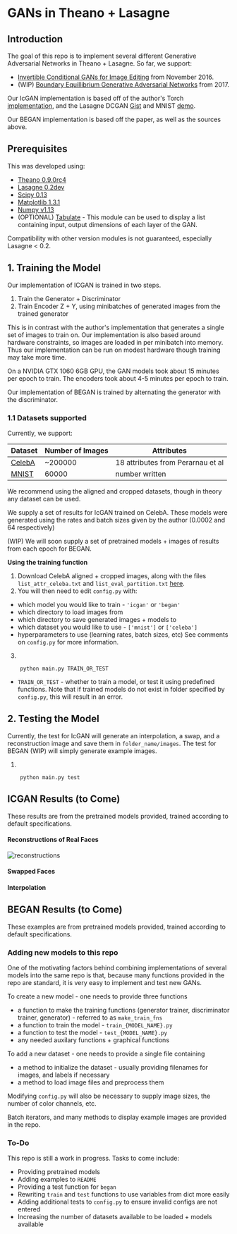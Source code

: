# GANs in Theano + Lasagne

## Introduction

The goal of this repo is to implement several different Generative Adversarial Networks in Theano + Lasagne. So far, we support:

* [Invertible Conditional GANs for Image Editing](https://arxiv.org/abs/1611.06355) from November 2016. 
* (WIP) [Boundary Equillibrium Generative Adversarial Networks](https://arxiv.org/abs/1703.10717) from 2017.

Our IcGAN implementation is based off of the author's Torch [implementation](https://github.com/Guim3/IcGAN), and the Lasagne DCGAN [Gist](https://gist.github.com/f0k/738fa2eedd9666b78404ed1751336f56) and MNIST [demo](https://github.com/Lasagne/Lasagne/blob/master/examples/mnist.py).

Our BEGAN implementation is based off the paper, as well as the sources above.

## Prerequisites

This was developed using:

* [Theano 0.9.0rc4](https://github.com/Theano/Theano)
* [Lasagne 0.2dev](https://github.com/Lasagne/Lasagne)
* [Scipy 0.13](https://www.scipy.org)
* [Matplotlib 1.3.1](https://github.com/matplotlib/matplotlib)
* [Numpy v1.13](https://github.com/numpy/numpy)
* (OPTIONAL) [Tabulate](https://pypi.python.org/pypi/tabulate) - This module can be used to display a list containing input, output dimensions of each layer of the GAN. 

Compatibility with other version modules is not guaranteed, especially Lasagne < 0.2.

## 1. Training the Model

Our implementation of ICGAN is trained in two steps.
1. Train the Generator + Discriminator
2. Train Encoder Z + Y, using minibatches of generated images from the trained generator

This is in contrast with the author's implementation that generates a single set of images to train on. Our implementation is also based around hardware constraints, so images are loaded in per minibatch into memory. Thus our implementation can be run on modest hardware though training may take more time.

On a NVIDIA GTX 1060 6GB GPU, the GAN models took about 15 minutes per epoch to train. The encoders took about 4-5 minutes per epoch to train. 

Our implementation of BEGAN is trained by alternating the generator with the discriminator.

### 1.1 Datasets supported

Currently, we support:

Dataset | Number of Images | Attributes|
--- | --- | --- |
[CelebA](http://mmlab.ie.cuhk.edu.hk/projects/CelebA.html) | ~200000 | 18 attributes from Perarnau et al |
[MNIST](http://yann.lecun.com/exdb/mnist/) | 60000 | number written |

We recommend using the aligned and cropped datasets, though in theory any dataset can be used. 

We supply a set of results for IcGAN trained on CelebA. These models were generated using the rates and batch sizes given by the author (0.0002 and 64 respectively)

(WIP) We will soon supply a set of pretrained models + images of results from each epoch for BEGAN.

**Using the training function**

1. Download CelebA aligned + cropped images, along with the files `list_attr_celeba.txt` and `list_eval_partition.txt` [here](http://mmlab.ie.cuhk.edu.hk/projects/CelebA.html). 
2. You will then need to edit `config.py` with:
  + which model you would like to train - `'icgan'` or `'began'`
  + which directory to load images from
  + which directory to save generated images + models to
  + which dataset you would like to use - `['mnist']` or `['celeba']`
  + hyperparameters to use (learning rates, batch sizes, etc)
 See comments on `config.py` for more information.
3. 
``` 
	python main.py TRAIN_OR_TEST
```

* `TRAIN_OR_TEST` - whether to train a model, or test it using predefined functions. Note that if trained models do not exist in folder specified by `config.py`, this will result in an error.

## 2. Testing the Model

Currently, the test for IcGAN will generate an interpolation, a swap, and a reconstruction image and save them in `folder_name/images`. The test for BEGAN (WIP) will simply generate example images.

1.
``` 
	python main.py test
```

## ICGAN Results (to Come)

These results are from the pretrained models provided, trained according to default specifications.

#### Reconstructions of Real Faces 

![reconstructions](gans-in-lasagne/icgan_celeba/images/reconstructions.png)

#### Swapped Faces

#### Interpolation


## BEGAN Results (to Come)

These examples are from pretrained models provided, trained according to default specifications.

### Adding new models to this repo

One of the motivating factors behind combining implementations of several models into the same repo is that, because many functions provided in the repo are standard, it is very easy to implement and test new GANs.

To create a new model - one needs to provide three functions
* a function to make the training functions (generator trainer, discriminator trainer, generator) - referred to as `make_train_fns`
* a function to train the model - `train_{MODEL_NAME}.py`
* a function to test the model - `test_{MODEL_NAME}.py`
* any needed auxilary functions + graphical functions

To add a new dataset - one needs to provide a single file containing
* a method to initialize the dataset - usually providing filenames for images, and labels if necessary
* a method to load image files and preprocess them

Modifying `config.py` will also be necessary to supply image sizes, the number of color channels, etc.

Batch iterators, and many methods to display example images are provided in the repo. 

### To-Do

This repo is still a work in progress. Tasks to come include:
* Providing pretrained models
* Adding examples to `README`
* Providing a test function for `began`
* Rewriting `train` and `test` functions to use variables from dict more easily
* Adding additional tests to `config.py` to ensure invalid configs are not entered
* Increasing the number of datasets available to be loaded + models available
